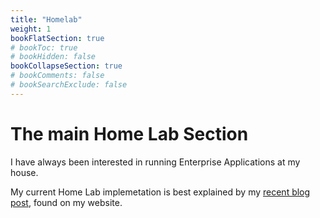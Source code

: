 ```yaml
---
title: "Homelab"
weight: 1
bookFlatSection: true
# bookToc: true
# bookHidden: false
bookCollapseSection: true
# bookComments: false
# bookSearchExclude: false
---
```

# The main Home Lab Section

I have always been interested in running Enterprise Applications at my house.

My current Home Lab implemetation is best explained by my [recent blog post](https://brad.snurka.tech/?p=257), found on my website.